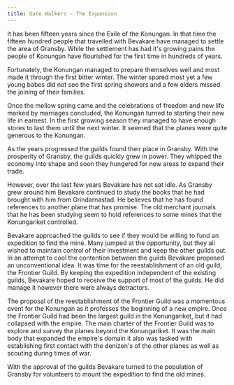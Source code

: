 ```yaml
---
title: Gate Walkers - The Expansion
---
```


It has been fifteen years since the Exile of the Konungan. In that time the fifteen hundred
people that travelled with Bevakare have managed to settle the area of Gransby. While the
settlement has had it's growing pains the people of Konungan have flourished for the first
time in hundreds of years.

Fortunately, the Konungan managed to prepare themselves well and most made it through the
first bitter winter. The winter spared most yet a few young babes did not see the first
spring showers and a few elders missed the joining of their families.

Once the mellow spring came and the celebrations of freedom and new life marked by marriages
concluded, the Konungan turned to starting their new life in earnest. In the first growing
season they managed to have enough stores to last them until the next winter. It seemed
that the planes were quite generous to the Konungan.

As the years progressed the guilds found their place in Gransby. With the prosperity of
Gransby, the guilds quickly grew in power. They whipped the economy into shape and soon
they hungered for new areas to expand their trade.

However, over the last few years Bevakare has not sat idle. As Gransby grew around him
Bevakare continued to study the books that he had brought with him from Grindarnastad.
He believes that he has found references to another plane that has promise. The old
merchant journals that he has been studying seem to hold references to some mines
that the Konungariket controlled.

Bevakare approached the guilds to see if they would be willing to fund an expedition to
find the mine. Many jumped at the opportunity, but they all wished to maintain control
of their investment and keep the other guilds out. In an attempt to cool the contention
between the guilds Bevakare proposed an unconventional idea. It was time for the
reestablishment of an old guild, the Frontier Guild. By keeping the expedition
independent of the existing guilds, Bevakare hoped to receive the support of most of
the guilds. He did manage it however there were always detractors.

The proposal of the reestablishment of the Frontier Guild was a momentous event for
the Konungan as it professes the beginning of a new empire. Once the Frontier Guild
 had been the largest guild in the Konungariket, but it had collapsed with the
empire. The main charter of the Frontier Guild was to explore and survey the planes beyond
the Konungariket. It was the main body that expanded the empire's domain it also was tasked
with establishing first contact with the denizen's of the other planes as well as
scouting during times of war.

With the approval of the guilds Bevakare turned to the population of Gransby for volunteers
to mount the expedition to find the old mines.
